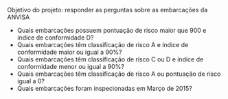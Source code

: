 Objetivo do projeto: responder as perguntas sobre as embarcações da ANVISA

* Quais embarcações possuem pontuação de risco maior que 900 e índice de conformidade D?
* Quais embarcações têm classificação de risco A e índice de conformidade maior ou
igual a 90%?
* Quais embarcações têm classificação de risco C ou D e índice de conformidade menor
ou igual a 90%?
* Quais embarcações têm classificação de risco A ou pontuação de risco igual a 0?
* Quais embarcações foram inspecionadas em Março de 2015?
